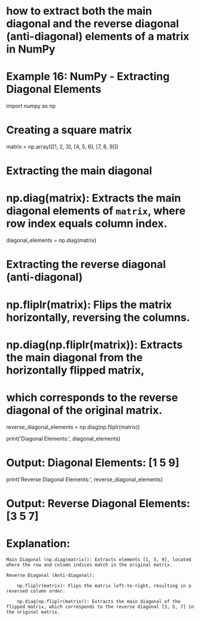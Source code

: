 #  how to extract both the main diagonal and the reverse diagonal (anti-diagonal) elements of a matrix in NumPy

# Example 16: NumPy - Extracting Diagonal Elements
import numpy as np

# Creating a square matrix
matrix = np.array([[1, 2, 3], [4, 5, 6], [7, 8, 9]])

# Extracting the main diagonal
# np.diag(matrix): Extracts the main diagonal elements of `matrix`, where row index equals column index.
diagonal_elements = np.diag(matrix)

# Extracting the reverse diagonal (anti-diagonal)
# np.fliplr(matrix): Flips the matrix horizontally, reversing the columns.
# np.diag(np.fliplr(matrix)): Extracts the main diagonal from the horizontally flipped matrix,
#                             which corresponds to the reverse diagonal of the original matrix.
reverse_diagonal_elements = np.diag(np.fliplr(matrix))

print('Diagonal Elements:', diagonal_elements)
# Output: Diagonal Elements: [1 5 9]

print('Reverse Diagonal Elements:', reverse_diagonal_elements)
# Output: Reverse Diagonal Elements: [3 5 7]

# Explanation:

    Main Diagonal (np.diag(matrix)): Extracts elements [1, 5, 9], located where the row and column indices match in the original matrix.

    Reverse Diagonal (Anti-diagonal):

        np.fliplr(matrix): Flips the matrix left-to-right, resulting in a reversed column order.

        np.diag(np.fliplr(matrix)): Extracts the main diagonal of the flipped matrix, which corresponds to the reverse diagonal [3, 5, 7] in the original matrix.

